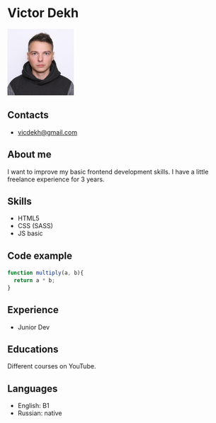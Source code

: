 # Victor Dekh

<img src="https://raw.githubusercontent.com/vdekh/rsschool-cv/gh-pages/images/IMG_9546.jpeg" width="150" height="150" />

## Contacts
* vicdekh@gmail.com

## About me
I want to improve my basic frontend development skills. I have a little freelance experience for 3 years.

## Skills
* HTML5
* CSS (SASS)
* JS basic

## Code example
```js
function multiply(a, b){
  return a * b;
}
```

## Experience
* Junior Dev

## Educations
Different courses on YouTube.

## Languages
* English: B1
* Russian: native
